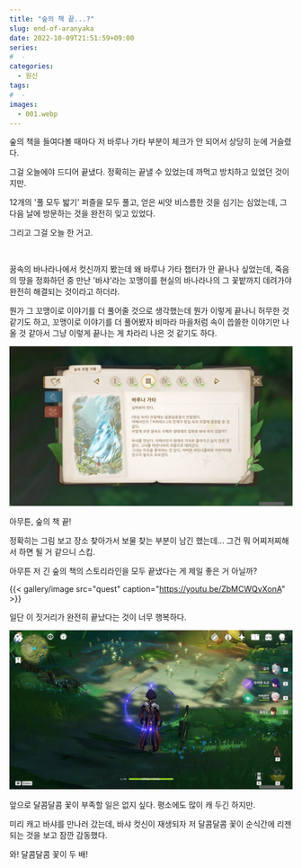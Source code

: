 ```yaml
---
title: "숲의 책 끝...?"
slug: end-of-aranyaka
date: 2022-10-09T21:51:59+09:00
series:
#  - 
categories:
  - 원신
tags:
#  - 
images:
  - 001.webp
---
```


숲의 책을 들여다볼 때마다 저 바루나 가타 부분이 체크가 안 되어서 상당히 눈에 거슬렸다.

그걸 오늘에야 드디어 끝냈다. 정확히는 끝낼 수 있었는데 까먹고 방치하고 있었던 것이지만.

12개의 '풀 모두 밟기' 퍼즐을 모두 풀고, 얻은 씨앗 비스름한 것을 심기는 심었는데, 그다음 날에 방문하는 것을 완전히 잊고 있었다.

그리고 그걸 오늘 한 거고.

&nbsp;

꿈속의 바나라나에서 컷신까지 봤는데 왜 바루나 가타 챕터가 안 끝나나 싶었는데, 죽음의 땅을 정화하던 중 만난 '바샤'라는 꼬맹이를 현실의 바나라나의 그 꽃밭까지 데려가야 완전히 해결되는 것이라고 하더라.

뭔가 그 꼬맹이로 이야기를 더 풀어줄 것으로 생각했는데 뭔가 이렇게 끝나니 허무한 것 같기도 하고, 꼬맹이로 이야기를 더 풀어봤자 비마라 마을처럼 속이 씁쓸한 이야기만 나올 것 같아서 그냥 이렇게 끝나는 게 차라리 나은 것 같기도 하다.

![](001.webp)

아무튼, 숲의 책 끝!

정확히는 그림 보고 장소 찾아가서 보물 찾는 부분이 남긴 했는데... 그건 뭐 어찌저찌해서 하면 될 거 같으니 스킵.

아무튼 저 긴 숲의 책의 스토리라인을 모두 끝냈다는 게 제일 좋은 거 아닐까?

{{< gallery/image src="quest" caption="https://youtu.be/ZbMCWQvXonA" >}}

일단 이 짓거리가 완전히 끝났다는 것이 너무 행복하다.

![](002.webp)

앞으로 달콤달콤 꽃이 부족할 일은 없지 싶다. 평소에도 많이 캐 두긴 하지만.

미리 캐고 바샤를 만나러 갔는데, 바샤 컷신이 재생되자 저 달콤달콤 꽃이 순식간에 리젠되는 것을 보고 잠깐 감동했다.

와! 달콤달콤 꽃이 두 배!
